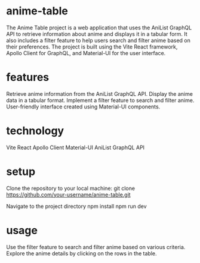 # anime-table
 The Anime Table project is a web application that uses the AniList GraphQL API to retrieve information about anime and displays it in a tabular form. It also includes a filter feature to help users search and filter anime based on their preferences. The project is built using the Vite React framework, Apollo Client for GraphQL, and Material-UI for the user interface.

 # features
 Retrieve anime information from the AniList GraphQL API.
Display the anime data in a tabular format.
Implement a filter feature to search and filter anime.
User-friendly interface created using Material-UI components.

 # technology
 Vite React
Apollo Client
Material-UI
AniList GraphQL API

 # setup
 Clone the repository to your local machine:
 git clone https://github.com/your-username/anime-table.git

Navigate to the project directory
npm install
npm run dev

# usage
Use the filter feature to search and filter anime based on various criteria.
Explore the anime details by clicking on the rows in the table.

